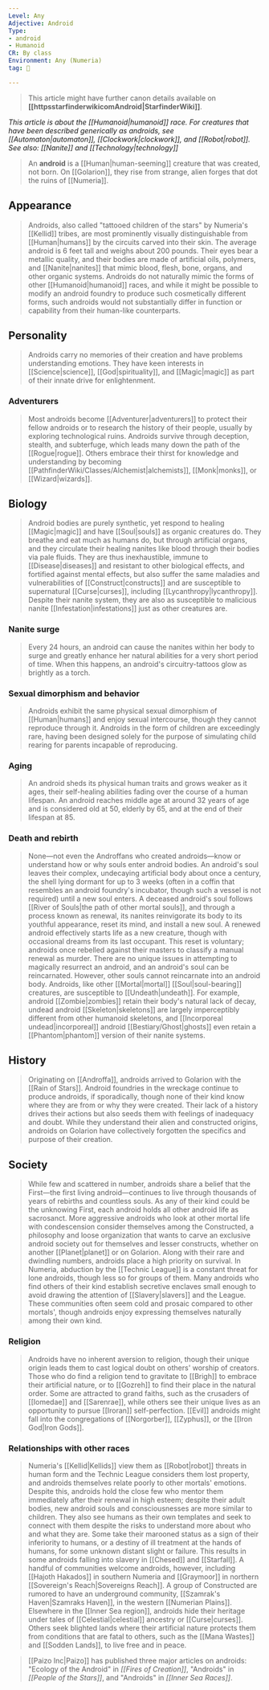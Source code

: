 ```yaml
---
Level: Any
Adjective: Android
Type:
- android
- Humanoid
CR: By class
Environment: Any (Numeria)
tag: 👹

---
```






> This article might have further canon details available on **[[httpsstarfinderwikicomAndroid|StarfinderWiki]]**.


*This article is about the [[Humanoid|humanoid]] race. For creatures that have been described generically as androids, see [[Automaton|automaton]], [[Clockwork|clockwork]], and [[Robot|robot]].*
*See also: [[Nanite]] and [[Technology|technology]]*
> An **android** is a [[Human|human-seeming]] creature that was created, not born. On [[Golarion]], they rise from strange, alien forges that dot the ruins of [[Numeria]].



## Appearance

> Androids, also called "tattooed children of the stars" by Numeria's [[Kellid]] tribes, are most prominently visually distinguishable from [[Human|humans]] by the circuits carved into their skin. The average android is 6 feet tall and weighs about 200 pounds. Their eyes bear a metallic quality, and their bodies are made of artificial oils, polymers, and [[Nanite|nanites]] that mimic blood, flesh, bone, organs, and other organic systems. Androids do not naturally mimic the forms of other [[Humanoid|humanoid]] races, and while it might be possible to modify an android foundry to produce such cosmetically different forms, such androids would not substantially differ in function or capability from their human-like counterparts.


## Personality

> Androids carry no memories of their creation and have problems understanding emotions. They have keen interests in [[Science|science]], [[God|spirituality]], and [[Magic|magic]] as part of their innate drive for enlightenment.


### Adventurers

> Most androids become [[Adventurer|adventurers]] to protect their fellow androids or to research the history of their people, usually by exploring technological ruins. Androids survive through deception, stealth, and subterfuge, which leads many down the path of the [[Rogue|rogue]]. Others embrace their thirst for knowledge and understanding by becoming [[PathfinderWiki/Classes/Alchemist|alchemists]], [[Monk|monks]], or [[Wizard|wizards]].


## Biology

> Android bodies are purely synthetic, yet respond to healing [[Magic|magic]] and have [[Soul|souls]] as organic creatures do. They breathe and eat much as humans do, but through artificial organs, and they circulate their healing nanites like blood through their bodies via pale fluids. They are thus inexhaustible, immune to [[Disease|diseases]] and resistant to other biological effects, and fortified against mental effects, but also suffer the same maladies and vulnerabilities of [[Construct|constructs]] and are susceptible to supernatural [[Curse|curses]], including [[Lycanthropy|lycanthropy]]. Despite their nanite system, they are also as susceptible to malicious nanite [[Infestation|infestations]] just as other creatures are.


### Nanite surge

> Every 24 hours, an android can cause the nanites within her body to surge and greatly enhance her natural abilities for a very short period of time. When this happens, an android's circuitry-tattoos glow as brightly as a torch.


### Sexual dimorphism and behavior

> Androids exhibit the same physical sexual dimorphism of [[Human|humans]] and enjoy sexual intercourse, though they cannot reproduce through it. Androids in the form of children are exceedingly rare, having been designed solely for the purpose of simulating child rearing for parents incapable of reproducing.


### Aging

> An android sheds its physical human traits and grows weaker as it ages, their self-healing abilities fading over the course of a human lifespan. An android reaches middle age at around 32 years of age and is considered old at 50, elderly by 65, and at the end of their lifespan at 85.


### Death and rebirth

> None—not even the Androffans who created androids—know or understand how or why souls enter android bodies. An android's soul leaves their complex, undecaying artificial body about once a century, the shell lying dormant for up to 3 weeks (often in a coffin that resembles an android foundry's incubator, though such a vessel is not required) until a new soul enters.
> A deceased android's soul follows [[River of Souls|the path of other mortal souls]], and through a process known as renewal, its nanites reinvigorate its body to its youthful appearance, reset its mind, and install a new soul. A renewed android effectively starts life as a new creature, though with occasional dreams from its last occupant. This reset is voluntary; androids once rebelled against their masters to classify a manual renewal as murder.
> There are no unique issues in attempting to magically resurrect an android, and an android's soul can be reincarnated. However, other souls cannot reincarnate into an android body.
> Androids, like other [[Mortal|mortal]] [[Soul|soul-bearing]] creatures, are susceptible to [[Undeath|undeath]]. For example, android [[Zombie|zombies]] retain their body's natural lack of decay, undead android [[Skeleton|skeletons]] are largely imperceptibly different from other humanoid skeletons, and [[Incorporeal undead|incorporeal]] android [[Bestiary/Ghost|ghosts]] even retain a [[Phantom|phantom]] version of their nanite systems.


## History

> Originating on [[Androffa]], androids arrived to Golarion with the [[Rain of Stars]]. Android foundries in the wreckage continue to produce androids, if sporadically, though none of their kind know where they are from or why they were created. Their lack of a history drives their actions but also seeds them with feelings of inadequacy and doubt. While they understand their alien and constructed origins, androids on Golarion have collectively forgotten the specifics and purpose of their creation.


## Society

> While few and scattered in number, androids share a belief that the First—the first living android—continues to live through thousands of years of rebirths and countless souls. As any of their kind could be the unknowing First, each android holds all other android life as sacrosanct. More aggressive androids who look at other mortal life with condescension consider themselves among the Constructed, a philosophy and loose organization that wants to carve an exclusive android society out for themselves and lesser constructs, whether on another [[Planet|planet]] or on Golarion.
> Along with their rare and dwindling numbers, androids place a high priority on survival. In Numeria, abduction by the [[Technic League]] is a constant threat for lone androids, though less so for  groups of them. Many androids who find others of their kind establish secretive enclaves small enough to avoid drawing the attention of [[Slavery|slavers]] and the League.
> These communities often seem cold and prosaic compared to other mortals', though androids enjoy expressing themselves naturally among their own kind.


### Religion

> Androids have no inherent aversion to religion, though their unique origin leads them to cast logical doubt on others' worship of creators. Those who do find a religion tend to gravitate to [[Brigh]] to embrace their artificial nature, or to [[Gozreh]] to find their place in the natural order. Some are attracted to grand faiths, such as the crusaders of [[Iomedae]] and [[Sarenrae]], while others see their unique lives as an opportunity to pursue [[Iroran]] self-perfection.
> [[Evil]] androids might fall into the congregations of [[Norgorber]], [[Zyphus]], or the [[Iron God|Iron Gods]].


### Relationships with other races

> Numeria's [[Kellid|Kellids]] view them as [[Robot|robot]] threats in human form and the Technic League considers them lost property, and androids themselves relate poorly to other mortals' emotions. Despite this, androids hold the close few who mentor them immediately after their renewal in high esteem; despite their adult bodies, new android souls and consciousnesses are more similar to children.
> They also see humans as their own templates and seek to connect with them despite the risks to understand more about who and what they are.
> Some take their marooned status as a sign of their inferiority to humans, or a destiny of ill treatment at the hands of humans, for some unknown distant slight or failure. This results in some androids falling into slavery in [[Chesed]] and [[Starfall]].
> A handful of communities welcome androids, however, including [[Hajoth Hakados]] in southern Numeria and [[Graymoor]] in northern [[Sovereign's Reach|Sovereigns Reach]]. A group of Constructed are rumored to have an underground community, [[Szamrak's Haven|Szamraks Haven]], in the western [[Numerian Plains]]. Elsewhere in the [[Inner Sea region]], androids hide their heritage under tales of [[Celestial|celestial]] ancestry or [[Curse|curses]]. Others seek blighted lands where their artificial nature protects them from conditions that are fatal to others, such as the [[Mana Wastes]] and [[Sodden Lands]], to live free and in peace.


> [[Paizo Inc|Paizo]] has published three major articles on androids: "Ecology of the Android" in *[[Fires of Creation]]*, "Androids" in *[[People of the Stars]]*, and "Androids" in *[[Inner Sea Races]]*.







